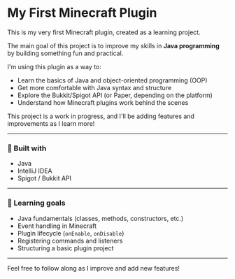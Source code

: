 # My First Minecraft Plugin

This is my very first Minecraft plugin, created as a learning project.

The main goal of this project is to improve my skills in **Java programming** by building something fun and practical.

I'm using this plugin as a way to:
- Learn the basics of Java and object-oriented programming (OOP)
- Get more comfortable with Java syntax and structure
- Explore the Bukkit/Spigot API (or Paper, depending on the platform)
- Understand how Minecraft plugins work behind the scenes

This project is a work in progress, and I'll be adding features and improvements as I learn more!

---

### 🔧 Built with
- Java
- IntelliJ IDEA
- Spigot / Bukkit API

---

### 🧠 Learning goals
- Java fundamentals (classes, methods, constructors, etc.)
- Event handling in Minecraft
- Plugin lifecycle (`onEnable`, `onDisable`)
- Registering commands and listeners
- Structuring a basic plugin project

---

Feel free to follow along as I improve and add new features!
